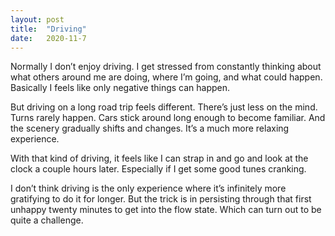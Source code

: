 ```yaml
---
layout: post
title:  "Driving"
date:   2020-11-7
---
```

Normally I don’t enjoy driving. I get stressed from constantly thinking about what others around me are doing, where I’m going, and what could happen. Basically I feels like only negative things can happen. 

But driving on a long road trip feels different. There’s just less on the mind. Turns rarely happen. Cars stick around long enough to become familiar. And the scenery gradually shifts and changes. It’s a much more relaxing experience. 

With that kind of driving, it feels like I can strap in and go and look at the clock a couple hours later. Especially if I get some good tunes cranking. 

I don’t think driving is the only experience where it’s infinitely more gratifying to do it for longer. But the trick is in persisting through that first unhappy twenty minutes to get into the flow state. Which can turn out to be quite a challenge. 